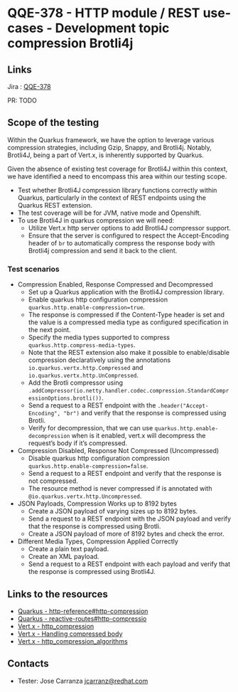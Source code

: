 # QQE-378 - HTTP module / REST use-cases - Development topic compression Brotli4j
## Links
Jira : [QQE-378](https://issues.redhat.com/browse/QQE-378)

PR:  TODO
## Scope of the testing
Within the Quarkus framework, we have the option to leverage various compression strategies, including Gzip, Snappy, and Brotli4j. 
Notably, Brotli4J, being a part of Vert.x, is inherently supported by Quarkus.

Given the absence of existing test coverage for Brotli4J within this context,
we have identified a need to encompass this area within our testing scope.
 - Test whether Brotli4J compression library functions correctly within Quarkus, particularly in the context of REST endpoints using the Quarkus REST extension.
 - The test coverage will be for JVM, native mode and Openshift.
 - To use Brotli4J in quarkus compression we will need:
   * Utilize Vert.x http server options  to add Brotli4J compressor support.   
   * Ensure that the server is configured to respect the Accept-Encoding header of `br` to automatically
     compress the response body with Brotli4j compression and send it back to the client.
### Test scenarios 

- Compression Enabled, Response Compressed and Decompressed
   *    Set up a Quarkus application with the Brotli4J compression library.
   *    Enable quarkus http configuration compression `quarkus.http.enable-compression=true`.
   *    The response is compressed if the Content-Type header is set and the value is a compressed media type as configured specification in the next point.
   *    Specify the media types supported to compress `quarkus.http.compress-media-types`.  
   *    Note that the REST extension also make it possible to enable/disable compression declaratively using the annotations `io.quarkus.vertx.http.Compressed` and `io.quarkus.vertx.http.UnCompressed`.
   *    Add the Brotli compressor using `.addCompressor(io.netty.handler.codec.compression.StandardCompressionOptions.brotli())`.
   *    Send a request to a REST endpoint with the `.header("Accept-Encoding", "br")` and verify that the response is compressed using Brotli.
   *    Verify for decompression, that we can use `quarkus.http.enable-decompression` when is it enabled, vert.x will decompress the request’s body if it’s compressed.
- Compression Disabled, Response Not Compressed (Uncompressed)
    *   Disable quarkus http configuration compression `quarkus.http.enable-compression=false`.
    *   Send a request to a REST endpoint and verify that the response is not compressed.
    *   The resource method is never compressed if is annotated with `@io.quarkus.vertx.http.Uncompressed`.
- JSON Payloads, Compression Works up to 8192 bytes
    *   Create a JSON payload of varying sizes up to 8192 bytes.
    *   Send a request to a REST endpoint with the JSON payload and verify that the response is compressed
  using Brotli.
    * Create a JSON payload of more of 8192 bytes and check the error.
-  Different Media Types, Compression Applied Correctly 
     *   Create a plain text payload.
     *   Create an XML payload.
     *   Send a request to a REST endpoint with each payload and verify that the response is compressed using Brotli4J.

    

## Links to the resources
- [Quarkus - http-reference#http-compression](https://quarkus.io/guides/http-reference#http-compression)
- [Quarkus - reactive-routes#http-compressio](https://quarkus.io/guides/reactive-routes#http-compression)
- [Vert.x - http_compression](https://vertx.io/docs/vertx-core/java/#_http_compression )
- [Vert.x - Handling compressed body](https://vertx.io/docs/vertx-core/java/#_handling_compressed_body)
- [Vert.x - http_compression_algorithms](https://vertx.io/docs/vertx-core/java/#_http_compression_algorithms)

## Contacts
- Tester: Jose Carranza <jcarranz@redhat.com>
